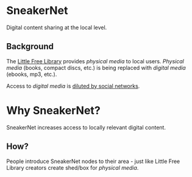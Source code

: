 SneakerNet
================================================================================
Digital content sharing at the local level.

Background
--------------------------------------------------------------------------------
The [Little Free Library][lfl] provides *physical media* to local users.
*Physical media* (books, compact discs, etc.) is being replaced with *digital
media* (ebooks, mp3, etc.).

Access to *digital media* is [diluted by social networks](https://en.wikipedia.org/wiki/Internet_influences_on_communities).

Why SneakerNet?
================================================================================
SneakerNet increases access to locally relevant digital content.

How?
--------------------------------------------------------------------------------
People introduce SneakerNet nodes to their area - just like Little Free Library
creators create shed/box for *physical media*.

<!-- references -->
[lfl]: https://littlefreelibrary.org/